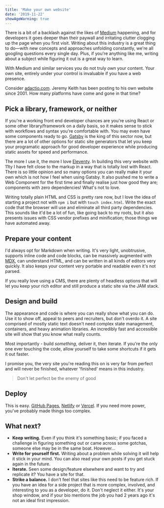 ```yaml
---
title: 'Make your own website'
date: '2019-11-22'
showAgeWarning: true
---
```


There is a bit of a backlash against the likes of [Medium](https://www.medium.com) happening, and for developers it goes deeper than their paywall and irritating clutter clogging up the page when you first visit. Writing about this industry is a great thing to do—with new concepts and approaches unfolding constantly, we're all googling questions every single day. Plus, if you're anything like me, writing about a subject while figuring it out is a great way to learn.

With Medium and similar services you do not truly _own_ your content. Your own site, entirely under your control is invaluable if you have a web presence.

Consider [adactio.com](https://adactio.com/). Jeremy Keith has been posting to his own website since 2001. How many platforms have come and gone in that time?

## Pick a library, framework, or neither

If you're a working front end developer chances are you're using React or some other library/framework on a daily basis, so it makes sense to stick with workflows and syntax you're comfortable with. You may even have some components ready to go. [Gatsby](https://www.gatsbyjs.org/) is the king of this sector now, but there are a lot of other options for static site generators that let you keep your programatic approach for good developer experience while producing static assets for speed and performance.

The more I use it, the more I love [Eleventy](https://www.11ty.dev/). In building this very website with 11ty I have felt close to the markup in a way that is totally lost with React. There is so little opinion and so many options you can really make it your own which is not how I feel when using Gatsby. It also pushed me to write a Web Component for the first time and finally realise just how good they are; components with zero dependencies! What's not to love.

Writing totally plain HTML and CSS is pretty rare now, but I love the idea of starting a project not with `npm i` but with `touch index.html`. Write the exact code that the browser will use and eliminate all third party dependencies. This sounds like it'd be a lot of fun, like going back to my roots, but it also presents issues with CSS vendor prefixes and minification; those things we have automated away.

## Prepare your content

I'd always opt for Markdown when writing. It's very light, unobtrusive, supports inline code and code blocks, can be massively augmented with [MDX](https://mdxjs.com/), can understand HTML, and can be written in all kinds of editors very quickly. It also keeps your content very portable and readable even it's not parsed.

If you really love using a CMS, there are plenty of headless options that will let you keep your rich editor and still produce a static site via the JAM stack.

## Design and build

The appearance and code is where you can really show what you can do. Use it to show off, appeal to peers and recruiters, but don't overdo it. A site comprised of mostly static text doesn't need complex state management, containers, and heavy animation libraries. An incredibly fast and accessible site will show that you know what really counts.

Most importantly - build _something_, deliver it, then iterate. If you're the only one ever touching the code, allow yourself to take some shortcuts if it gets it out faster.

I promise you, the very site you're reading this on is very far from perfect and will never be finished, whatever 'finished' means in this industry.

> Don't let perfect be the enemy of good

## Deploy

This is easy. [GitHub Pages](https://pages.github.com/), [Netlify](https://www.netlify.com/) or [Vercel](https://vercel.com/). If you need more power, you've probably made things too complex.

## What next?

- **Keep writing.** Even if you think it's something basic; if you faced a challenge in figuring something out or came across some gotchas, someone else may be in the same boat. However...
- **Write for yourself first.** Writing about a problem while solving it will help it stick in your mind. You can also read your own posts if you get stuck again in the future.
- **Iterate.** Seen some design/feature elsewhere and want to try and replicate it? You have a site for that.
- **Strike a balance.** I don't feel that sites like this need to be feature rich. If you have an idea for a side project that is more complex, involved, and interesting to you as a developer, do it. Don't neglect it either. It's your shop window, and if your bio mentions the job you had 2 years ago it's not an ideal first impression.
